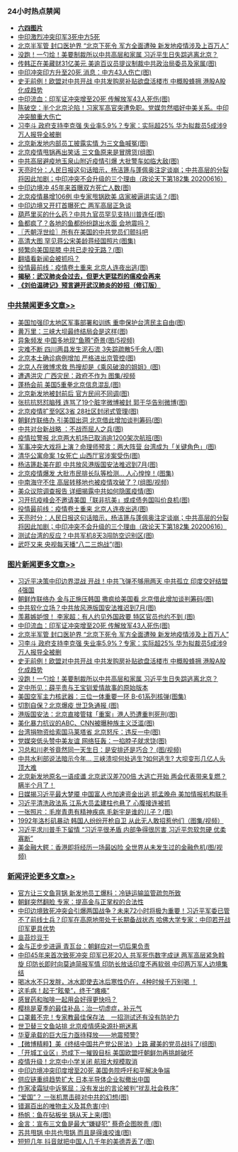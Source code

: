 <div class="catlist">
<h3>24小时热点禁闻</h3>
<ul>
<li><b><a href="64photo" target="_blank">六四图片</a></b></li>
<li><a href="https://github.com/fqnews/bnews/blob/master/headline/20200616/1345729.md">中印激烈冲突印军3死中方5死</a></li>
<li><a href="https://github.com/fqnews/bnews/blob/master/topimagenews/20200616/1345847.md">北京半军管 封口医护界 “北京下死令 军方全面遭殃 新发地疫情涉及上百万人”</a></li>
<li><a href="https://github.com/fqnews/bnews/blob/master/topimagenews/20200616/1345746.md">没跑！一勺烩！美要制裁所以中共高层和家属 习近平生日失踪逃离北京？</a></li>
<li><a href="https://github.com/fqnews/bnews/blob/master/cbnews/20200616/1345732.md">传韩正在美藏财31亿美元 美逾百议员提议制裁中共政治局委员及家属(图)</a></li>
<li><a href="https://github.com/fqnews/bnews/blob/master/cbnews/20200617/1345959.md">中印冲突印方升至20死 消息：中方43人伤亡(图)</a></li>
<li><a href="https://github.com/fqnews/bnews/blob/master/topimagenews/20200616/1345778.md">史无前例！欧盟对中共开战 中共发购房补贴欲盘活楼市 中概股蜂拥 港股A股化成趋势</a></li>
<li><a href="https://github.com/fqnews/bnews/blob/master/topimagenews/20200617/1345989.md">中印流血：印军证冲突增至20死 传解放军43人死伤(图)</a></li>
<li><a href="https://github.com/fqnews/bnews/blob/master/cbnews/20200617/1345954.md">陈破空：半个北京沦陷！习家军高官突遭免职。党媒忽然唱好中美关系。中印冲突酿重大伤亡 </a></li>
<li><a href="https://github.com/fqnews/bnews/blob/master/topimagenews/20200616/1345791.md">习李斗 政府支持李克强 失业率5.9%？专家：实际超25% 华为拟裁员5成涉9万人报导全被删</a></li>
<li><a href="https://github.com/fqnews/bnews/blob/master/cbnews/20200617/1345956.md">北京新发地内部员工披露实情 为三文鱼喊冤(图)</a></li>
<li><a href="https://github.com/fqnews/bnews/blob/master/cbnews/20200616/1345737.md">北京疫情甩锅再出笑话 三文鱼原来是冒牌货(组图)</a></li>
<li><a href="https://github.com/fqnews/bnews/blob/master/cbnews/20200616/1345748.md">中共高层避疫地玉泉山附近疫情引爆 大批警车如临大敌(图)</a></li>
<li><a href="https://github.com/fqnews/bnews/blob/master/cbnews/20200617/1346085.md">天亮时分：人民日报这句话暗示，杨洁篪与蓬佩奥注定谈崩；中共高层的分裂将因此加剧；中印冲突不会升级的三个理由（政论天下第182集 20200616） </a></li>
<li><a href="https://github.com/fqnews/bnews/blob/master/cbnews/20200616/1345815.md">中印边境冲 45年来首曝双方死亡人数(图)</a></li>
<li><a href="https://github.com/fqnews/bnews/blob/master/cbnews/20200617/1346020.md">北京疫情暴增106例 中专家甩锅欧美 店家被逼讲实话？(图)</a></li>
<li><a href="https://github.com/fqnews/bnews/blob/master/headline/20200616/1345726.md">中印边境又开打首曝死亡 两军高层正急谈</a></li>
<li><a href="https://github.com/fqnews/bnews/blob/master/cbnews/20200616/1345814.md">葫芦里买的什么药？中共九官员罕见支持川普连任(图)</a></li>
<li><a href="https://github.com/fqnews/bnews/blob/master/cnnews/20200617/1345970.md">鱼都疯了？各地的鱼都纷纷跳出水面 会地震吗？</a></li>
<li><a href="https://github.com/fqnews/bnews/blob/master/ssgc/20200617/1345953.md">〖兲朝浮世绘〗所有在美国的中共党员们颤抖吧</a></li>
<li><a href="https://github.com/fqnews/bnews/blob/master/cnnews/20200617/1345978.md">高清大图 罕见蒋公宋美龄蒋经国照片(图集)</a></li>
<li><a href="https://github.com/fqnews/bnews/blob/master/cbnews/20200617/1346031.md">频繁向美国屈膝 中共已走投无路？(图)</a></li>
<li><a href="https://github.com/fqnews/bnews/blob/master/fanqiang/20200616/1345793.md">翻墙看新闻会被抓吗？</a></li>
<li><a href="https://github.com/fqnews/bnews/blob/master/cbnews/20200617/1346086.md">役情最前线：疫情卷土重来 北京人连夜出逃(图)</a></li>
<li><b><a href="https://github.com/fqnews/bnews/blob/master/comments/20200211/1275071.md" target="_blank">揭秘：武汉肺炎会过去，但更大更猛烈的瘟疫会再来</a></b></li>
<li><b><a href="https://github.com/fqnews/bnews/blob/master/comments/20200207/1272816.md" target="_blank">《刘伯温碑记》预言避开武汉肺炎的妙招（修订版）</a></b></li>
</ul>
</div>

<div class="catlist">
<h3><a href="https://github.com/fqnews/bnews/blob/master/cbnews/" target="_blank">中共禁闻</a><span><a href="https://github.com/fqnews/bnews/blob/master/cbnews/" target="_blank" rel="nofollow">更多文章>></a></span></h3>
<ul>
<li><a href="https://github.com/fqnews/bnews/blob/master/cbnews/20200617/1346234.md" target="_blank">美国加强印太地区军事部署和训练 重申保护台湾民主自由(图)</a></li>
<li><a href="https://github.com/fqnews/bnews/blob/master/cbnews/20200617/1346223.md" target="_blank">黄万里：三峡大坝最终结局会是这样(图)</a></li>
<li><a href="https://github.com/fqnews/bnews/blob/master/cbnews/20200617/1346222.md" target="_blank">异象频发 中国多地现“鱼腾”奇景(图/5视频)</a></li>
<li><a href="https://github.com/fqnews/bnews/blob/master/cbnews/20200617/1346221.md" target="_blank">灾难不断 四川两县发生泥石流 3失踪疏散5千余人(图)</a></li>
<li><a href="https://github.com/fqnews/bnews/blob/master/cbnews/20200617/1346213.md" target="_blank">北京本土确诊病例增加 严格进出京管控(图)</a></li>
<li><a href="https://github.com/fqnews/bnews/blob/master/cbnews/20200617/1346212.md" target="_blank">北京人在微博求救 热搜却是《乘风破浪的姐姐》(图)</a></li>
<li><a href="https://github.com/fqnews/bnews/blob/master/cbnews/20200617/1346186.md" target="_blank">遭遇洪灾 广西灾民：政府不作为 图集/视频</a></li>
<li><a href="https://github.com/fqnews/bnews/blob/master/cbnews/20200617/1346184.md" target="_blank">蓬杨会前 美国5重拳北京信息混乱(图)</a></li>
<li><a href="https://github.com/fqnews/bnews/blob/master/cbnews/20200617/1346167.md" target="_blank">北京新发地被封前后 官方民间不同调(图)</a></li>
<li><a href="https://github.com/fqnews/bnews/blob/master/cbnews/20200617/1346166.md" target="_blank">张抗抗怒怼脑残 连骂了19个脏字微博被封 郭于华告别微博(图)</a></li>
<li><a href="https://github.com/fqnews/bnews/blob/master/cbnews/20200617/1346157.md" target="_blank">北京疫情扩至9区3省 28社区封闭式管理(图)</a></li>
<li><a href="https://github.com/fqnews/bnews/blob/master/cbnews/20200617/1346155.md" target="_blank">朝鲜炸联络办 引美国出洞 北京借此增加谈判筹码(图)</a></li>
<li><a href="https://github.com/fqnews/bnews/blob/master/cbnews/20200617/1346154.md" target="_blank">中共对台新战略 ：不战而屈人之兵(图)</a></li>
<li><a href="https://github.com/fqnews/bnews/blob/master/cbnews/20200617/1346153.md" target="_blank">疫情拉警报 北京两大机场已取消逾1200架次航班(图)</a></li>
<li><a href="https://github.com/fqnews/bnews/blob/master/cbnews/20200617/1346132.md" target="_blank">军事冲突大戏将上演？命理师预言：两大阵营 台湾成为「关键角色」(图)</a></li>
<li><a href="https://github.com/fqnews/bnews/blob/master/cbnews/20200617/1346130.md" target="_blank">清华公寓命案 1女死亡 山西厅官涉案受伤(图)</a></li>
<li><a href="https://github.com/fqnews/bnews/blob/master/cbnews/20200617/1346120.md" target="_blank">杨洁篪赴美在即 中共放风港版国安法推迟到7月(图)</a></li>
<li><a href="https://github.com/fqnews/bnews/blob/master/cbnews/20200617/1346105.md" target="_blank">北京疫情爆发 大批市民排长队等检测… 人心惶惶！(图集)</a></li>
<li><a href="https://github.com/fqnews/bnews/blob/master/cbnews/20200617/1346104.md" target="_blank">中南海守不住 高层转移地也被疫情攻破了？(组图/视频)</a></li>
<li><a href="https://github.com/fqnews/bnews/blob/master/cbnews/20200617/1346095.md" target="_blank">美众议院调查报告 详细揭露中共如何隐匿疫情(图)</a></li>
<li><a href="https://github.com/fqnews/bnews/blob/master/cbnews/20200617/1346087.md" target="_blank">习开抗疫峰会不邀请美国「联非抗美」或成债务国叫价良机(图)</a></li>
<li><a href="https://github.com/fqnews/bnews/blob/master/cbnews/20200617/1346086.md" target="_blank">役情最前线：疫情卷土重来 北京人连夜出逃(图)</a></li>
<li><a href="https://github.com/fqnews/bnews/blob/master/cbnews/20200617/1346085.md" target="_blank">天亮时分：人民日报这句话暗示，杨洁篪与蓬佩奥注定谈崩；中共高层的分裂将因此加剧；中印冲突不会升级的三个理由（政论天下第182集 20200616）</a></li>
<li><a href="https://github.com/fqnews/bnews/blob/master/cbnews/20200617/1346074.md" target="_blank">测试台湾的反应？中共军机8天3闯防空识别区(图)</a></li>
<li><a href="https://github.com/fqnews/bnews/blob/master/cbnews/20200617/1346073.md" target="_blank">武吓又来 央视每天播“八二三炮战”(图)</a></li>

</ul>
</div>
<div class="catlist">
<h3><a href="https://github.com/fqnews/bnews/blob/master/topimagenews/" target="_blank">图片新闻</a><span><a href="https://github.com/fqnews/bnews/blob/master/topimagenews/" target="_blank" rel="nofollow">更多文章>></a></span></h3>
<ul>
<li><a href="https://github.com/fqnews/bnews/blob/master/topimagenews/20200617/1346231.md" target="_blank">习近平决策中印边界混战 开战！中共飞弹不够用两天 中共孤立 印度交好结盟4强国</a></li>
<li><a href="https://github.com/fqnews/bnews/blob/master/topimagenews/20200617/1346152.md" target="_blank">朝鲜炸联络办 金与正施压韩国 撒疯给美国看 北京借此增加谈判筹码(图)</a></li>
<li><a href="https://github.com/fqnews/bnews/blob/master/topimagenews/20200617/1346151.md" target="_blank">中共软化立场？中共放风港版国安法推迟到7月(图)</a></li>
<li><a href="https://github.com/fqnews/bnews/blob/master/topimagenews/20200617/1346070.md" target="_blank">羡慕嫉妒恨！ 李家超：有人约见外国政要 特区官员也约不到 (图)</a></li>
<li><a href="https://github.com/fqnews/bnews/blob/master/topimagenews/20200617/1345989.md" target="_blank">中印流血：印军证冲突增至20死 传解放军43人死伤(图)</a></li>
<li><a href="https://github.com/fqnews/bnews/blob/master/topimagenews/20200616/1345847.md" target="_blank">北京半军管 封口医护界 “北京下死令 军方全面遭殃 新发地疫情涉及上百万人”</a></li>
<li><a href="https://github.com/fqnews/bnews/blob/master/topimagenews/20200616/1345791.md" target="_blank">习李斗 政府支持李克强 失业率5.9%？专家：实际超25% 华为拟裁员5成涉9万人报导全被删</a></li>
<li><a href="https://github.com/fqnews/bnews/blob/master/topimagenews/20200616/1345778.md" target="_blank">史无前例！欧盟对中共开战 中共发购房补贴欲盘活楼市 中概股蜂拥 港股A股化成趋势</a></li>
<li><a href="https://github.com/fqnews/bnews/blob/master/topimagenews/20200616/1345746.md" target="_blank">没跑！一勺烩！美要制裁所以中共高层和家属 习近平生日失踪逃离北京？</a></li>
<li><a href="https://github.com/fqnews/bnews/blob/master/comments/20200616/1345658.md" target="_blank">定中所见：薛平贵与王宝钏爱情故事的原始版本</a></li>
<li><a href="https://github.com/fqnews/bnews/blob/master/topimagenews/20200616/1345679.md" target="_blank">美国空军主力核武器：三位一体重要一环 B-61系列核弹(图集)</a></li>
<li><a href="https://github.com/fqnews/bnews/blob/master/topimagenews/20200616/1345667.md" target="_blank">切割自保？北京爆疫 世卫急通报 (图)</a></li>
<li><a href="https://github.com/fqnews/bnews/blob/master/topimagenews/20200616/1345495.md" target="_blank">港版国安法：北京直接管辖「重案」港人恐遭重判死刑(图)</a></li>
<li><a href="https://github.com/fqnews/bnews/blob/master/topimagenews/20200615/1345332.md" target="_blank">美化暴力抗议的ABC、CNN被曝种族主义泛滥(图)</a></li>
<li><a href="https://github.com/fqnews/bnews/blob/master/topimagenews/20200615/1345331.md" target="_blank">台湾捐物资给索国马莱塔省 北京怒斥：违反一中(图)</a></li>
<li><a href="https://github.com/fqnews/bnews/blob/master/topimagenews/20200615/1345330.md" target="_blank">党媒突低头赞中美友谊 网络狂轰：一掐脖子就求饶(图)</a></li>
<li><a href="https://github.com/fqnews/bnews/blob/master/topimagenews/20200615/1345329.md" target="_blank">习总和川老爷竟然同一天生日：是安排还是巧合？ (图/视频)</a></li>
<li><a href="https://github.com/fqnews/bnews/blob/master/topimagenews/20200615/1345297.md" target="_blank">中共水利部说法暗示今年&#8230; 三峡溃坝何处逃生?如何逃生? 大坝变形几亿人头顶大难</a></li>
<li><a href="https://github.com/fqnews/bnews/blob/master/topimagenews/20200615/1345231.md" target="_blank">北京新发地原名一语成谶 北京武汉差700倍 大逃亡开始 两会代表带来复燃？瞒半个月了！</a></li>
<li><a href="https://github.com/fqnews/bnews/blob/master/topimagenews/20200615/1345204.md" target="_blank">日媒揭习近平最大梦魇 中国富人也加速资金出逃 抓孟晚舟 美加情报机构联手</a></li>
<li><a href="https://github.com/fqnews/bnews/blob/master/topimagenews/20200615/1345164.md" target="_blank">习近平清洗政法系 江系大员孟建柱也悬了 心腹接连被抓</a></li>
<li><a href="https://github.com/fqnews/bnews/blob/master/topimagenews/20200615/1345133.md" target="_blank">一张照片：毛岸青患有精神疾病 毛新宇是谁的儿子？(图)</a></li>
<li><a href="https://github.com/fqnews/bnews/blob/master/topimagenews/20200615/1345118.md" target="_blank">1992年洛杉矶暴动 韩国人纷纷开枪自卫 从此无人敢招惹他们（图集/视频）</a></li>
<li><a href="https://github.com/fqnews/bnews/blob/master/topimagenews/20200615/1345099.md" target="_blank">习近平求川普手下留情 “习近平很矛盾 内部争得很厉害 习近平忽软忽硬 优柔寡断”</a></li>
<li><a href="https://github.com/fqnews/bnews/blob/master/topimagenews/20200615/1345098.md" target="_blank">美金融大鳄：香港即将经历一场最凶险 全世界从未发生过的金融危机(图/视频)</a></li>

</ul>
</div>
<div class="catlist">
<h3><a href="https://github.com/fqnews/bnews/blob/master/comments/" target="_blank">新闻评论</a><span><a href="https://github.com/fqnews/bnews/blob/master/comments/" target="_blank" rel="nofollow">更多文章>></a></span></h3>
<ul>
<li><a href="https://github.com/fqnews/bnews/blob/master/comments/20200617/1346228.md" target="_blank">官方让三文鱼背锅 新发地员工爆料：冷链运输监管疏忽所致</a></li>
<li><a href="https://github.com/fqnews/bnews/blob/master/comments/20200617/1346227.md" target="_blank">朝鲜突然翻脸 专家：提高金与正掌权的合法性</a></li>
<li><a href="https://github.com/fqnews/bnews/blob/master/comments/20200617/1346205.md" target="_blank">中印边境致死冲突会引爆两国战争？未来72小时将极为重要！习近平军委已管不了前线士兵？印军在高原地带处于长期备战状态 哈佛大学专家：中印若开战 印军更具优势</a></li>
<li><a href="https://github.com/fqnews/bnews/blob/master/comments/20200617/1346204.md" target="_blank">韭苔炒豆干</a></li>
<li><a href="https://github.com/fqnews/bnews/blob/master/comments/20200617/1346199.md" target="_blank">金与正步步进逼 青瓦台：朝鲜应对一切后果负责</a></li>
<li><a href="https://github.com/fqnews/bnews/blob/master/comments/20200617/1346187.md" target="_blank">中印45年来首次致死冲突 印军已死20人 共军死伤数字成谜 两军高层紧急斡旋 印防长即时向莫迪简报军情 印防长放话印度不再软弱 中印两万军人边境集结</a></li>
<li><a href="https://github.com/fqnews/bnews/blob/master/comments/20200617/1346183.md" target="_blank">喝冰水不只发胖，冰水即使去冰后寒性仍在，4种时候千万别喝 ！</a></li>
<li><a href="https://github.com/fqnews/bnews/blob/master/comments/20200617/1346182.md" target="_blank">这毛病！起于“眩晕”，终于“瘫痪”</a></li>
<li><a href="https://github.com/fqnews/bnews/blob/master/comments/20200617/1346181.md" target="_blank">感冒药和咖啡一起用会好得更快吗？</a></li>
<li><a href="https://github.com/fqnews/bnews/blob/master/comments/20200617/1346180.md" target="_blank">樱桃是夏季的最佳补品：治一切虚症，补元气</a></li>
<li><a href="https://github.com/fqnews/bnews/blob/master/comments/20200617/1346175.md" target="_blank">口罩戴不完！专家教最佳保存法　一招测试还有没有防护力</a></li>
<li><a href="https://github.com/fqnews/bnews/blob/master/comments/20200617/1346174.md" target="_blank">世卫替三文鱼站排  北京疫情感染源扑朔迷离</a></li>
<li><a href="https://github.com/fqnews/bnews/blob/master/comments/20200617/1346173.md" target="_blank">华夏承载的巨大压力亟待释放——地震预警?</a></li>
<li><a href="https://github.com/fqnews/bnews/blob/master/comments/20200617/1346172.md" target="_blank">【微博精粹】美《终结中国共产党公民法》上路 藏美的党员战抖了(组图)</a></li>
<li><a href="https://github.com/fqnews/bnews/blob/master/comments/20200617/1346170.md" target="_blank">「开城工业区」恐成下一摧毁目标  美国欧盟吁朝鲜勿再挑衅破坏</a></li>
<li><a href="https://github.com/fqnews/bnews/blob/master/comments/20200617/1346163.md" target="_blank">疫情升级！北京中小学关闭 航班大规模取消</a></li>
<li><a href="https://github.com/fqnews/bnews/blob/master/comments/20200617/1346162.md" target="_blank">中印边境冲突印度增至20死 美国务院呼吁和平解决争端</a></li>
<li><a href="https://github.com/fqnews/bnews/blob/master/comments/20200617/1346113.md" target="_blank">供应链重组趋势扩大 日本半导体企业拟撤出中国</a></li>
<li><a href="https://github.com/fqnews/bnews/blob/master/comments/20200617/1346094.md" target="_blank">作家凌霜狱中诉冤屈：没有发出的言论被判“扰乱社会秩序”</a></li>
<li><a href="https://github.com/fqnews/bnews/blob/master/comments/20200617/1346093.md" target="_blank">“爱国”？ 一张机票击碎对中共的幻想(图)</a></li>
<li><a href="https://github.com/fqnews/bnews/blob/master/comments/20200617/1346092.md" target="_blank">错漏百出的唯物主义及其危害(中)</a></li>
<li><a href="https://github.com/fqnews/bnews/blob/master/comments/20200617/1346082.md" target="_blank">杨帆：鱼在砧板坐 锅从天上来(图)</a></li>
<li><a href="https://github.com/fqnews/bnews/blob/master/comments/20200617/1346081.md" target="_blank">金言：宣布三文鱼是最大“嫌疑犯” 蔡奇企图脱责 (图)</a></li>
<li><a href="https://github.com/fqnews/bnews/blob/master/comments/20200617/1346080.md" target="_blank">苏共甩锅 中共也甩锅 而且是得谁咬谁(图)</a></li>
<li><a href="https://github.com/fqnews/bnews/blob/master/comments/20200617/1346069.md" target="_blank">短短几年 抖音就把中国人几千年的美德弄丢了(图)</a></li>

</ul>
</div>